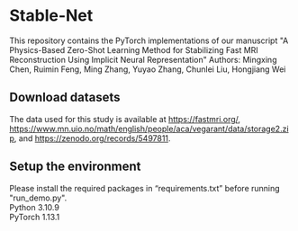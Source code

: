 # Stable-Net
This repository contains the PyTorch implementations of our manuscript "A Physics-Based Zero-Shot Learning Method for Stabilizing Fast MRI Reconstruction Using Implicit Neural Representation"
Authors: Mingxing Chen, Ruimin Feng, Ming Zhang, Yuyao Zhang, Chunlei Liu, Hongjiang Wei

## Download datasets
The data used for this study is available at https://fastmri.org/, https://www.mn.uio.no/math/english/people/aca/vegarant/data/storage2.zip, and https://zenodo.org/records/5497811.

## Setup the environment
Please install the required packages in “requirements.txt” before running "run_demo.py".  
Python 3.10.9  
PyTorch 1.13.1
